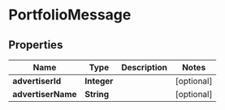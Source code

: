 
# PortfolioMessage

## Properties
Name | Type | Description | Notes
------------ | ------------- | ------------- | -------------
**advertiserId** | **Integer** |  |  [optional]
**advertiserName** | **String** |  |  [optional]



